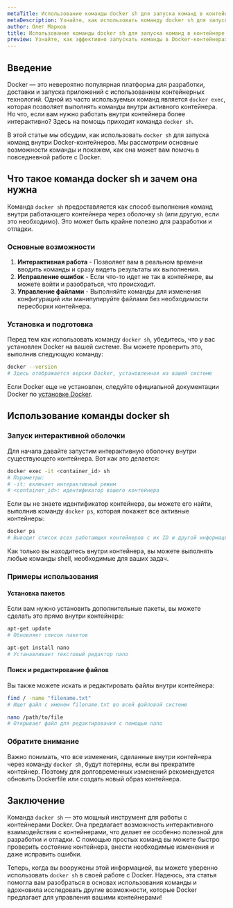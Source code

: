 ```yaml
---
metaTitle: Использование команды docker sh для запуска команд в контейнере Docker
metaDescription: Узнайте, как использовать команду docker sh для запуска команд внутри контейнеров Docker - от базовой настройки до развертывания и управления
author: Олег Марков
title: Использование команды docker sh для запуска команд в контейнере Docker
preview: Узнайте, как эффективно запускать команды в Docker-контейнерах с помощью команды docker sh, включая примеры и полезные советы для новичков
---
```


## Введение

Docker — это невероятно популярная платформа для разработки, доставки и запуска приложений с использованием контейнерных технологий. Одной из часто используемых команд является `docker exec`, которая позволяет выполнять команды внутри активного контейнера. Но что, если вам нужно работать внутри контейнера более интерактивно? Здесь на помощь приходит команда `docker sh`.

В этой статье мы обсудим, как использовать `docker sh` для запуска команд внутри Docker-контейнеров. Мы рассмотрим основные возможности команды и покажем, как она может вам помочь в повседневной работе с Docker.

## Что такое команда docker sh и зачем она нужна

Команда `docker sh` предоставляется как способ выполнения команд внутри работающего контейнера через оболочку `sh` (или другую, если это необходимо). Это может быть крайне полезно для разработки и отладки. 

### Основные возможности

1. **Интерактивная работа** - Позволяет вам в реальном времени вводить команды и сразу видеть результаты их выполнения.
2. **Исправление ошибок** - Если что-то идет не так в контейнере, вы можете войти и разобраться, что происходит.
3. **Управление файлами** - Выполняйте команды для изменения конфигураций или манипулируйте файлами без необходимости пересборки контейнера.

### Установка и подготовка

Перед тем как использовать команду `docker sh`, убедитесь, что у вас установлен Docker на вашей системе. Вы можете проверить это, выполнив следующую команду:

```bash
docker --version
# Здесь отображается версия Docker, установленная на вашей системе
```

Если Docker еще не установлен, следуйте официальной документации Docker по [установке Docker](https://docs.docker.com/get-docker/).

## Использование команды docker sh

### Запуск интерактивной оболочки

Для начала давайте запустим интерактивную оболочку внутри существующего контейнера. Вот как это делается:

```bash
docker exec -it <container_id> sh
# Параметры:
# -it: включает интерактивный режим
# <container_id>: идентификатор вашего контейнера
```

Если вы не знаете идентификатор контейнера, вы можете его найти, выполнив команду `docker ps`, которая покажет все активные контейнеры:

```bash
docker ps
# Выводит список всех работающих контейнеров с их ID и другой информацией
```

Как только вы находитесь внутри контейнера, вы можете выполнять любые команды shell, необходимые для ваших задач.

### Примеры использования

#### Установка пакетов

Если вам нужно установить дополнительные пакеты, вы можете сделать это прямо внутри контейнера:

```bash
apt-get update
# Обновляет список пакетов

apt-get install nano
# Устанавливает текстовый редактор nano
```

#### Поиск и редактирование файлов

Вы также можете искать и редактировать файлы внутри контейнера:

```bash
find / -name "filename.txt"
# Ищет файл с именем filename.txt во всей файловой системе

nano /path/to/file
# Открывает файл для редактирования с помощью nano
```

### Обратите внимание

Важно понимать, что все изменения, сделанные внутри контейнера через команду `docker sh`, будут потеряны, если вы прекратите контейнер. Поэтому для долговременных изменений рекомендуется обновить Dockerfile или создать новый образ контейнера.

## Заключение

Команда `docker sh` — это мощный инструмент для работы с контейнерами Docker. Она предлагает возможность интерактивного взаимодействия с контейнерами, что делает ее особенно полезной для разработки и отладки. С помощью простых команд вы можете быстро проверить состояние контейнера, внести необходимые изменения и даже исправить ошибки.

Теперь, когда вы вооружены этой информацией, вы можете уверенно использовать `docker sh` в своей работе с Docker. Надеюсь, эта статья помогла вам разобраться в основах использования команды и вдохновила исследовать другие возможности, которые Docker предлагает для управления вашими контейнерами!